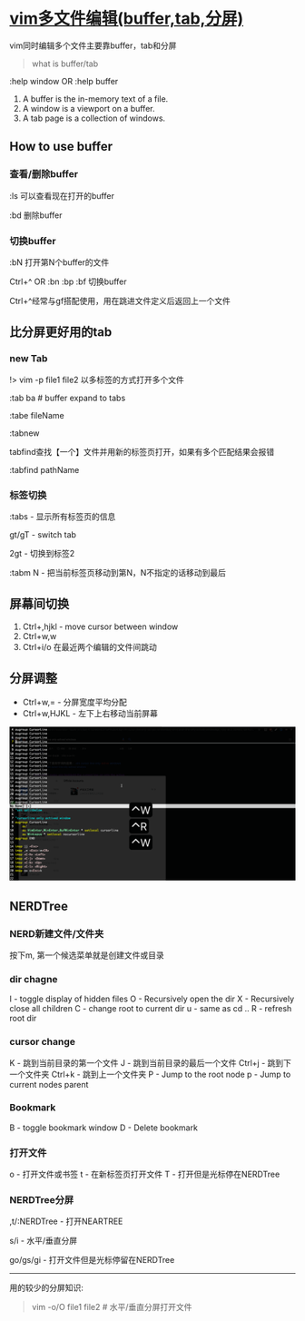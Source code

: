 # [vim多文件编辑(buffer,tab,分屏)](archive/vim/multi-files)

vim同时编辑多个文件主要靠buffer，tab和分屏

> what is buffer/tab

:help window OR :help buffer

1. A buffer is the in-memory text of a file.
2. A window is a viewport on a buffer.
3. A tab page is a collection of windows.

## How to use buffer

### 查看/删除buffer

:ls 可以查看现在打开的buffer

:bd 删除buffer

### 切换buffer

:bN 打开第N个buffer的文件

Ctrl+^ OR :bn :bp :bf 切换buffer

Ctrl+^经常与gf搭配使用，用在跳进文件定义后返回上一个文件

## 比分屏更好用的tab

### new Tab

!> vim -p file1 file2 以多标签的方式打开多个文件

:tab ba # buffer expand to tabs

:tabe fileName

:tabnew 

tabfind查找【一个】文件并用新的标签页打开，如果有多个匹配结果会报错

:tabfind pathName

### 标签切换

:tabs - 显示所有标签页的信息

gt/gT - switch tab

2gt - 切换到标签2

:tabm N - 把当前标签页移动到第N，N不指定的话移动到最后

## 屏幕间切换

1. Ctrl+,hjkl - move cursor between window
2. Ctrl+w,w
3. Ctrl+i/o 在最近两个编辑的文件间跳动

## 分屏调整

- Ctrl+w,= - 分屏宽度平均分配
- Ctrl+w,HJKL - 左下上右移动当前屏幕

![multi-files](multi-files.gif "multi-files")

## NERDTree

### NERD新建文件/文件夹

按下m, 第一个候选菜单就是创建文件或目录

### dir chagne

I - toggle display of hidden files
O - Recursively open the dir
X - Recursively close all children
C - change root to current dir
u - same as cd ..
R - refresh root dir

### cursor change

K - 跳到当前目录的第一个文件
J - 跳到当前目录的最后一个文件
Ctrl+j - 跳到下一个文件夹
Ctrl+k - 跳到上一个文件夹
P - Jump to the root node
p - Jump to current nodes parent

### Bookmark

B - toggle bookmark window
D - Delete bookmark

### 打开文件

o - 打开文件或书签
t - 在新标签页打开文件
T - 打开但是光标停在NERDTree

### NERDTree分屏

,t/:NERDTree - 打开NEARTREE

s/i - 水平/垂直分屏

go/gs/gi - 打开文件但是光标停留在NERDTree

---

用的较少的分屏知识:

> vim -o/O file1 file2 # 水平/垂直分屏打开文件
